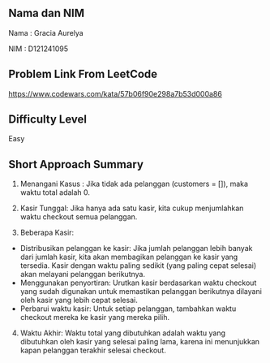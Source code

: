 ## Nama dan NIM
Nama : Gracia Aurelya

NIM : D121241095

## Problem Link From LeetCode
https://www.codewars.com/kata/57b06f90e298a7b53d000a86

## Difficulty Level
Easy

## Short Approach Summary
1. Menangani Kasus : Jika tidak ada pelanggan (customers = []), maka waktu total adalah 0.

2. Kasir Tunggal: Jika hanya ada satu kasir, kita cukup menjumlahkan waktu checkout semua pelanggan.

3. Beberapa Kasir:
- Distribusikan pelanggan ke kasir: Jika jumlah pelanggan lebih banyak dari jumlah kasir, kita akan membagikan pelanggan ke kasir yang tersedia. Kasir dengan waktu paling sedikit (yang paling cepat selesai) akan melayani pelanggan berikutnya.
- Menggunakan penyortiran: Urutkan kasir berdasarkan waktu checkout yang sudah digunakan untuk memastikan pelanggan berikutnya dilayani oleh kasir yang lebih cepat selesai.
- Perbarui waktu kasir: Untuk setiap pelanggan, tambahkan waktu checkout mereka ke kasir yang mereka pilih.

4. Waktu Akhir: Waktu total yang dibutuhkan adalah waktu yang dibutuhkan oleh kasir yang selesai paling lama, karena ini menunjukkan kapan pelanggan terakhir selesai checkout.
